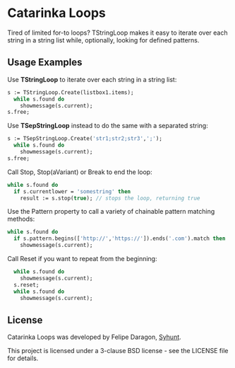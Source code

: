 # Catarinka Loops

Tired of limited for-to loops? TStringLoop makes it easy to iterate over each string in a string list while, optionally, looking for defined patterns.

## Usage Examples

Use **TStringLoop** to iterate over each string in a string list:

```pascal
s := TStringLoop.Create(listbox1.items);
  while s.found do
    showmessage(s.current);
s.free;
```

Use **TSepStringLoop** instead to do the same with a separated string:
  
```pascal
s := TSepStringLoop.Create('str1;str2;str3',';');
  while s.found do
    showmessage(s.current);
s.free;
```

Call Stop, Stop(aVariant) or Break to end the loop:

```pascal
while s.found do
  if s.currentlower = 'somestring' then
    result := s.stop(true); // stops the loop, returning true
```

Use the Pattern property to call a variety of chainable pattern matching methods:

```pascal
while s.found do
  if s.pattern.begins(['http://','https://']).ends('.com').match then
    showmessage(s.current);
```

Call Reset if you want to repeat from the beginning:

```pascal
  while s.found do
    showmessage(s.current);
  s.reset;
  while s.found do
    showmessage(s.current);
```

## License

Catarinka Loops was developed by Felipe Daragon, [Syhunt](http://www.syhunt.com/).

This project is licensed under a 3-clause BSD license - see the LICENSE file for details.